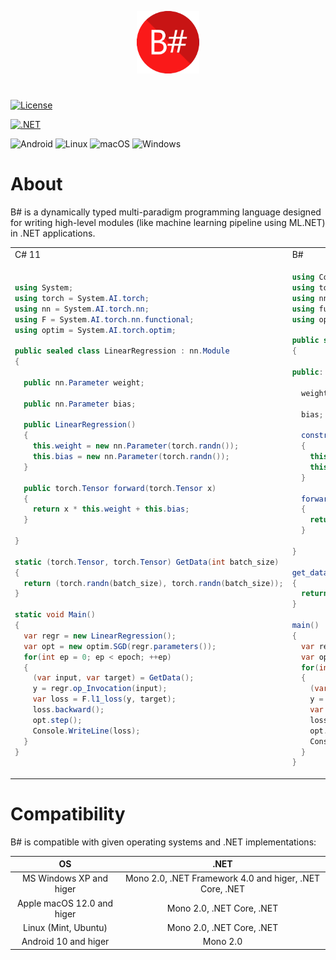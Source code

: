 <p align="center">
  <img width="100" height="100" src="https://github.com/ColorfulSoft/BSharp/blob/main/.content/B%23.png">
</p>

#

[![License](https://img.shields.io/badge/License-Apache_2.0-blue.svg)](https://opensource.org/licenses/Apache-2.0)

[![.NET](https://img.shields.io/badge/--512BD4?logo=.net&logoColor=ffffff)](https://dotnet.microsoft.com/)

![Android](https://img.shields.io/badge/Android-3DDC84?style=for-the-badge&logo=android&logoColor=white)
![Linux](https://img.shields.io/badge/Linux-FCC624?style=for-the-badge&logo=linux&logoColor=black)
![macOS](https://img.shields.io/badge/mac%20os-000000?style=for-the-badge&logo=macos&logoColor=F0F0F0)
![Windows](https://img.shields.io/badge/Windows-0078D6?style=for-the-badge&logo=windows&logoColor=white)

# About

B# is a dynamically typed multi-paradigm programming language designed for writing high-level modules (like machine learning pipeline using ML.NET) in .NET applications.

<table>
<tr>
<td> C# 11 </td>
<td> B# </td>
</tr>
<tr>
<td>

```C#
using System;
using torch = System.AI.torch;
using nn = System.AI.torch.nn;
using F = System.AI.torch.nn.functional;
using optim = System.AI.torch.optim;

public sealed class LinearRegression : nn.Module
{

  public nn.Parameter weight;

  public nn.Parameter bias;

  public LinearRegression()
  {
    this.weight = new nn.Parameter(torch.randn());
    this.bias = new nn.Parameter(torch.randn());
  }

  public torch.Tensor forward(torch.Tensor x)
  {
    return x * this.weight + this.bias;
  }

}

static (torch.Tensor, torch.Tensor) GetData(int batch_size)
{
  return (torch.randn(batch_size), torch.randn(batch_size));
}

static void Main()
{
  var regr = new LinearRegression();
  var opt = new optim.SGD(regr.parameters());
  for(int ep = 0; ep < epoch; ++ep)
  {
    (var input, var target) = GetData();
    y = regr.op_Invocation(input);
    var loss = F.l1_loss(y, target);
    loss.backward();
    opt.step();
    Console.WriteLine(loss);
  }
}

```

</td>
<td>

```C#
using Console from System;
using torch from System.AI;
using nn from System.AI.torch;
using functional from System.AI.torch.nn as F;
using optim from System.AI.torch;

public sealed class LinearRegression : nn.Module
{

public:

  weight;

  bias;

  constructor()
  {
    this.weight = new nn.Parameter(torch.randn());
    this.bias = new nn.Parameter(torch.randn());
  }

  forward(x)
  {
    return x * this.weight + this.bias;
  }

}

get_data(batch_size)
{
  return (torch.randn(batch_size), torch.randn(batch_size));
}

main()
{
  var regr = new LinearRegression();
  var opt = new optim.SGD(regr.parameters());
  for(int ep = 0; ep < epoch; ++ep)
  {
    (var input, var target) = GetData();
    y = regr(input);
    var loss = F.l1_loss(y, target);
    loss.backward();
    opt.step();
    Console.WriteLine(loss);
  }
}
```

</table>

# Compatibility

B# is compatible with given operating systems and .NET implementations:

| OS                                        | .NET                                                    |
|:-----------------------------------------:|:-------------------------------------------------------:|
| MS Windows XP and higer                   | Mono 2.0, .NET Framework 4.0 and higer, .NET Core, .NET |
| Apple macOS 12.0 and higer                | Mono 2.0, .NET Core, .NET                               |
| Linux (Mint, Ubuntu)                      | Mono 2.0, .NET Core, .NET                               |
| Android 10 and higer                      | Mono 2.0                                                |
